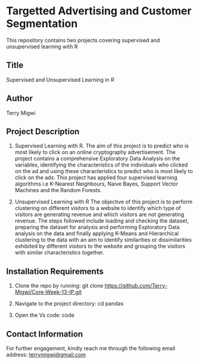 # Targetted Advertising and Customer Segmentation
This repository contains two projects covering supervised and unsupervised learning with R

## Title
Supervised and Unsupervised Learning in R 

## Author
Terry Migwi

## Project Description
1. Supervised Learning with R.
The aim of this project is to predict who is most likely to click on an online cryptography advertisement. The project contains a comprehensive Exploratory Data Analysis on the variables, identifying the characteristics of the individuals who clicked on the ad and using these characteristics to predict who is most likely to click on the ads. This project has applied four supervised learning algorithms i.e K-Nearest Neighbours, Naive Bayes, Support Vector Machines and the Random Forests.

2. Unsupervised Learning with R
The objective of this project is to perform clustering on different visitors to a website to identify which type of visitors are generating revenue and which visitors are not generating revenue. The steps followed include loading and checking the dataset, preparing the dataset for analysis and performing Exploratory Data analysis on the data and finally applying K-Means and Hierarchical clustering to the data with an aim to identify similarities or dissimilarities exhibited by different visitors to the website and grouping the visitors with similar characteristics together.

  
 ## Installation Requirements
1. Clone the repo by running: git clone https://github.com/Terry-Migwi/Core-Week-13-IP.git

2. Navigate to the project directory: cd pandas

3. Open the Vs code: code

## Contact Information
For further engagement, kindly reach me through the following email address: terrymigwi@gmail.com
